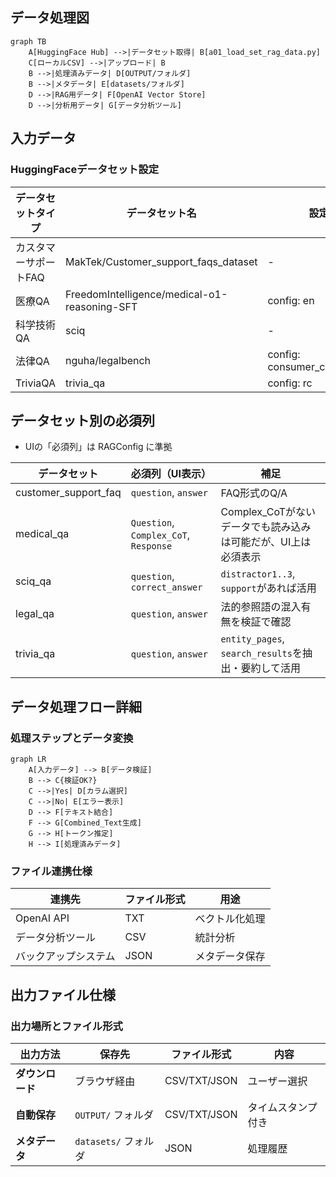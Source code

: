 ## データ処理図

```mermaid
graph TB
    A[HuggingFace Hub] -->|データセット取得| B[a01_load_set_rag_data.py]
    C[ローカルCSV] -->|アップロード| B
    B -->|処理済みデータ| D[OUTPUT/フォルダ]
    B -->|メタデータ| E[datasets/フォルダ]
    D -->|RAG用データ| F[OpenAI Vector Store]
    D -->|分析用データ| G[データ分析ツール]
```

## 入力データ
### HuggingFaceデータセット設定

| データセットタイプ | データセット名 | 設定値 |
|------------------|----------------|--------|
| カスタマーサポートFAQ | MakTek/Customer_support_faqs_dataset | - |
| 医療QA | FreedomIntelligence/medical-o1-reasoning-SFT | config: en |
| 科学技術QA | sciq | - |
| 法律QA | nguha/legalbench | config: consumer_contracts_qa |
| TriviaQA | trivia_qa | config: rc |

## データセット別の必須列
- UIの「必須列」は RAGConfig に準拠

| データセット | 必須列（UI表示） | 補足 |
|---|---|---|
| customer_support_faq | `question`, `answer` | FAQ形式のQ/A |
| medical_qa | `Question`, `Complex_CoT`, `Response` | Complex_CoTがないデータでも読み込みは可能だが、UI上は必須表示 |
| sciq_qa | `question`, `correct_answer` | `distractor1..3`, `support`があれば活用 |
| legal_qa | `question`, `answer` | 法的参照語の混入有無を検証で確認 |
| trivia_qa | `question`, `answer` | `entity_pages`, `search_results`を抽出・要約して活用 |

## データ処理フロー詳細

### 処理ステップとデータ変換

```mermaid
graph LR
    A[入力データ] --> B[データ検証]
    B --> C{検証OK?}
    C -->|Yes| D[カラム選択]
    C -->|No| E[エラー表示]
    D --> F[テキスト結合]
    F --> G[Combined_Text生成]
    G --> H[トークン推定]
    H --> I[処理済みデータ]
```
### ファイル連携仕様

| 連携先 | ファイル形式 | 用途 |
|--------|-------------|------|
| OpenAI API | TXT | ベクトル化処理 |
| データ分析ツール | CSV | 統計分析 |
| バックアップシステム | JSON | メタデータ保存 |


## 出力ファイル仕様

### 出力場所とファイル形式

| 出力方法 | 保存先 | ファイル形式 | 内容 |
|----------|--------|-------------|------|
| **ダウンロード** | ブラウザ経由 | CSV/TXT/JSON | ユーザー選択 |
| **自動保存** | `OUTPUT/` フォルダ | CSV/TXT/JSON | タイムスタンプ付き |
| **メタデータ** | `datasets/` フォルダ | JSON | 処理履歴 |


